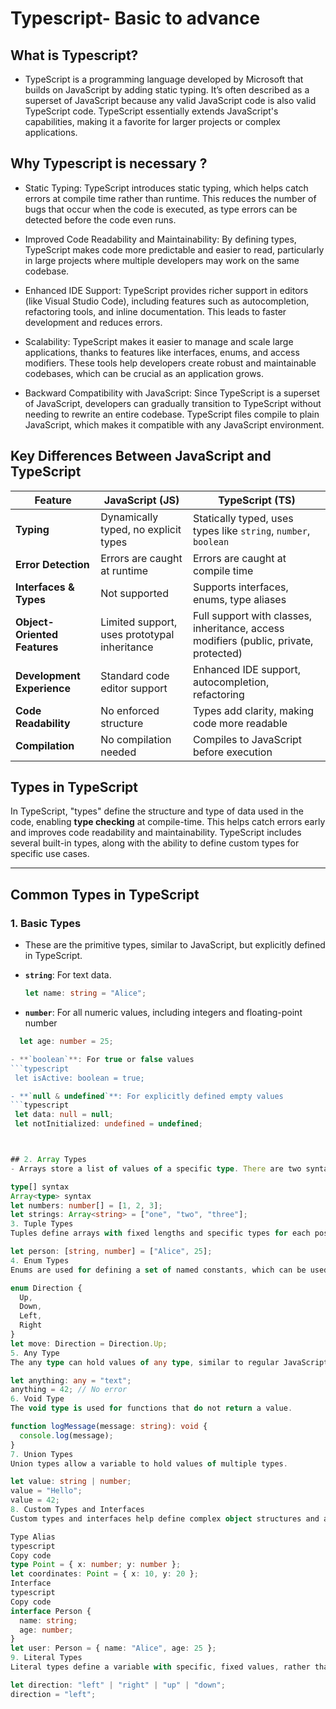 # Typescript- Basic to advance

##  What is Typescript?

- TypeScript is a programming language developed by Microsoft that builds on JavaScript by adding static typing. It’s often described as a superset of JavaScript because any valid JavaScript code is also valid TypeScript code. TypeScript essentially extends JavaScript's capabilities, making it a favorite for larger projects or complex applications.

## Why Typescript is necessary ?
- Static Typing: TypeScript introduces static typing, which helps catch errors at compile time rather than runtime. This reduces the number of bugs that occur when the code is executed, as type errors can be detected before the code even runs.

- Improved Code Readability and Maintainability: By defining types, TypeScript makes code more predictable and easier to read, particularly in large projects where multiple developers may work on the same codebase.

- Enhanced IDE Support: TypeScript provides richer support in editors (like Visual Studio Code), including features such as autocompletion, refactoring tools, and inline documentation. This leads to faster development and reduces errors.

- Scalability: TypeScript makes it easier to manage and scale large applications, thanks to features like interfaces, enums, and access modifiers. These tools help developers create robust and maintainable codebases, which can be crucial as an application grows.

- Backward Compatibility with JavaScript: Since TypeScript is a superset of JavaScript, developers can gradually transition to TypeScript without needing to rewrite an entire codebase. TypeScript files compile to plain JavaScript, which makes it compatible with any JavaScript environment.

## Key Differences Between JavaScript and TypeScript

| Feature                    | JavaScript (JS)                                | TypeScript (TS)                                |
|----------------------------|-----------------------------------------------|------------------------------------------------|
| **Typing**                 | Dynamically typed, no explicit types          | Statically typed, uses types like `string`, `number`, `boolean` |
| **Error Detection**        | Errors are caught at runtime                  | Errors are caught at compile time              |
| **Interfaces & Types**     | Not supported                                 | Supports interfaces, enums, type aliases       |
| **Object-Oriented Features** | Limited support, uses prototypal inheritance | Full support with classes, inheritance, access modifiers (public, private, protected) |
| **Development Experience** | Standard code editor support                  | Enhanced IDE support, autocompletion, refactoring |
| **Code Readability**       | No enforced structure                         | Types add clarity, making code more readable   |
| **Compilation**            | No compilation needed                         | Compiles to JavaScript before execution        |




## Types in TypeScript

In TypeScript, "types" define the structure and type of data used in the code, enabling **type checking** at compile-time. This helps catch errors early and improves code readability and maintainability. TypeScript includes several built-in types, along with the ability to define custom types for specific use cases.

---

## Common Types in TypeScript

### 1. Basic Types
- These are the primitive types, similar to JavaScript, but explicitly defined in TypeScript.

- **`string`**: For text data.
  ```typescript
  let name: string = "Alice";

- **`number`**: For all numeric values, including integers and floating-point number 
```typescript
  let age: number = 25;

- **`boolean`**: For true or false values
```typescript
 let isActive: boolean = true;

- **`null & undefined`**: For explicitly defined empty values
```typescript
 let data: null = null;
 let notInitialized: undefined = undefined;



## 2. Array Types
- Arrays store a list of values of a specific type. There are two syntaxes to declare arrays:

type[] syntax
Array<type> syntax
let numbers: number[] = [1, 2, 3];
let strings: Array<string> = ["one", "two", "three"];
3. Tuple Types
Tuples define arrays with fixed lengths and specific types for each position.

let person: [string, number] = ["Alice", 25];
4. Enum Types
Enums are used for defining a set of named constants, which can be used as a collection of related values.

enum Direction {
  Up,
  Down,
  Left,
  Right
}
let move: Direction = Direction.Up;
5. Any Type
The any type can hold values of any type, similar to regular JavaScript variables. This type disables type-checking, so it should be used sparingly.

let anything: any = "text";
anything = 42; // No error
6. Void Type
The void type is used for functions that do not return a value.

function logMessage(message: string): void {
  console.log(message);
}
7. Union Types
Union types allow a variable to hold values of multiple types.

let value: string | number;
value = "Hello";
value = 42;
8. Custom Types and Interfaces
Custom types and interfaces help define complex object structures and allow reuse across the codebase.

Type Alias
typescript
Copy code
type Point = { x: number; y: number };
let coordinates: Point = { x: 10, y: 20 };
Interface
typescript
Copy code
interface Person {
  name: string;
  age: number;
}
let user: Person = { name: "Alice", age: 25 };
9. Literal Types
Literal types define a variable with specific, fixed values, rather than general types.

let direction: "left" | "right" | "up" | "down";
direction = "left";
